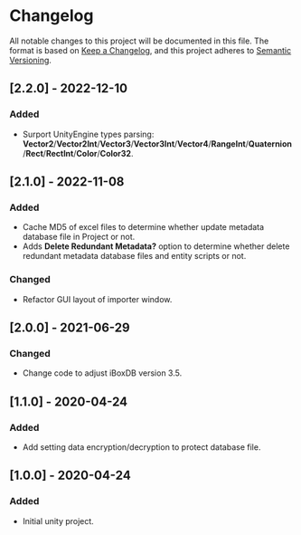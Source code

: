 # Changelog

All notable changes to this project will be documented in this file.
The format is based on [Keep a Changelog](https://keepachangelog.com/en/1.0.0/),
and this project adheres to [Semantic Versioning](https://semver.org/spec/v2.0.0.html).



## [2.2.0] - 2022-12-10

### Added

- Surport UnityEngine types parsing: **Vector2**/**Vector2Int**/**Vector3**/**Vector3Int**/**Vector4**/**RangeInt**/**Quaternion**/**Rect**/**RectInt**/**Color**/**Color32**.



## [2.1.0] - 2022-11-08

### Added

- Cache MD5 of excel files to determine whether update metadata database file in Project or not.
- Adds **Delete Redundant Metadata?** option to determine whether delete redundant metadata database files and entity scripts or not.



### Changed

- Refactor GUI layout of importer window.



## [2.0.0] - 2021-06-29

### Changed

- Change code to adjust iBoxDB version 3.5.



## [1.1.0] - 2020-04-24

### Added

- Add setting data encryption/decryption to protect database file.

  

## [1.0.0] - 2020-04-24

### Added

- Initial unity project.
